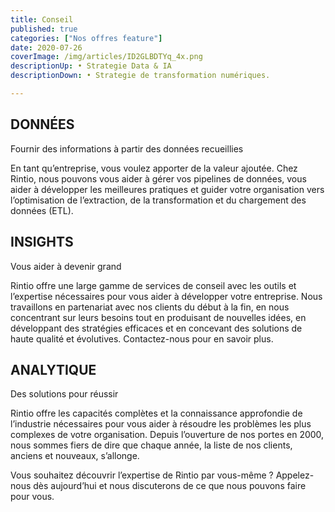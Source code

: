 ```yaml
---
title: Conseil
published: true
categories: ["Nos offres feature"]
date: 2020-07-26
coverImage: /img/articles/ID2GLBDTYq_4x.png
descriptionUp: • Strategie Data & IA
descriptionDown: • Strategie de transformation numériques.

---
```

 
## DONNÉES

Fournir des informations à partir des données recueillies

En tant qu’entreprise, vous voulez apporter de la valeur ajoutée. Chez Rintio, nous pouvons vous aider à gérer vos pipelines de données, vous aider à développer les meilleures pratiques et guider votre organisation vers l’optimisation de l’extraction, de la transformation et du chargement des données (ETL).

## INSIGHTS

Vous aider à devenir grand

Rintio offre une large gamme de services de conseil avec les outils et l’expertise nécessaires pour vous aider à développer votre entreprise. Nous travaillons en partenariat avec nos clients du début à la fin, en nous concentrant sur leurs besoins tout en produisant de nouvelles idées, en développant des stratégies efficaces et en concevant des solutions de haute qualité et évolutives. Contactez-nous pour en savoir plus.

## ANALYTIQUE

Des solutions pour réussir

Rintio offre les capacités complètes et la connaissance approfondie de l’industrie nécessaires pour vous aider à résoudre les problèmes les plus complexes de votre organisation. Depuis l’ouverture de nos portes en 2000, nous sommes fiers de dire que chaque année, la liste de nos clients, anciens et nouveaux, s’allonge.

Vous souhaitez découvrir l’expertise de Rintio par vous-même ? Appelez-nous dès aujourd’hui et nous discuterons de ce que nous pouvons faire pour vous.
